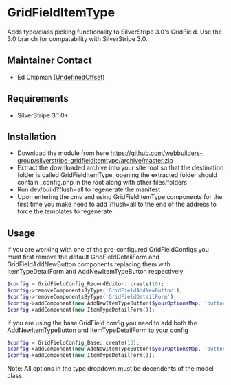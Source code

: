 GridFieldItemType
=================

Adds type/class picking functionality to SilverStripe 3.0's GridField. Use the 3.0 branch for compatability with SilverStripe 3.0.

## Maintainer Contact
* Ed Chipman ([UndefinedOffset](https://github.com/UndefinedOffset))

## Requirements
* SilverStripe 3.1.0+


## Installation
* Download the module from here https://github.com/webbuilders-group/silverstripe-gridfielditemtype/archive/master.zip
* Extract the downloaded archive into your site root so that the destination folder is called GridFieldItemType, opening the extracted folder should contain _config.php in the root along with other files/folders
* Run dev/build?flush=all to regenerate the manifest
* Upon entering the cms and using GridFieldItemType components for the first time you make need to add ?flush=all to the end of the address to force the templates to regenerate


## Usage
If you are working with one of the pre-configured GridFieldConfigs you must first remove the default GridFieldDetailForm and GridFieldAddNewButton components replacing them with ItemTypeDetailForm and AddNewItemTypeButton respectively
```php
$config = GridFieldConfig_RecordEditor::create(10);
$config->removeComponentsByType('GridFieldAddNewButton');
$config->removeComponentsByType('GridFieldDetailForm');
$config->addComponent(new AddNewItemTypeButton($yourOptionsMap, 'buttons-before-left'));
$config->addComponent(new ItemTypeDetailForm());
```

If you are using the base GridField config you need to add both the AddNewItemTypeButton and ItemTypeDetailForm to your config
```php
$config = GridFieldConfig_Base::create(10);
$config->addComponent(new AddNewItemTypeButton($yourOptionsMap, 'buttons-before-left'));
$config->addComponent(new ItemTypeDetailForm());
```

Note: All options in the type dropdown must be decendents of the model class.
